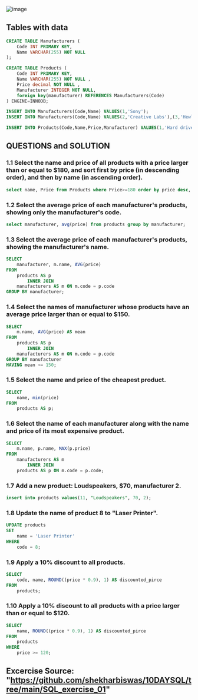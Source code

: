 ![image](https://user-images.githubusercontent.com/73824871/122379844-8a12c880-cf67-11eb-82fd-8cab2c47fad9.png)

## Tables with data
````sql
CREATE TABLE Manufacturers (
    Code INT PRIMARY KEY,
    Name VARCHAR(255) NOT NULL
);

CREATE TABLE Products (
	Code INT PRIMARY KEY,  
    Name VARCHAR(255) NOT NULL ,  
    Price decimal NOT NULL ,  
    Manufacturer INTEGER NOT NULL,
    foreign key(manufacturer) REFERENCES Manufacturers(Code)
) ENGINE=INNODB;

INSERT INTO Manufacturers(Code,Name) VALUES(1,'Sony');
INSERT INTO Manufacturers(Code,Name) VALUES(2,'Creative Labs'),(3,'Hewlett-Packard'),(4,'Iomega'),(5,'Fujitsu'),(6,'Winchester');

INSERT INTO Products(Code,Name,Price,Manufacturer) VALUES(1,'Hard drive',240,5),(2,'Memory',120,6),(3,'ZIP drive',150,4),(4,'Floppy disk',5,6),(5,'Monitor',240,1),(6,'DVD drive',180,2),(7,'CD drive',90,2), (8,'Printer',270,3),(9,'Toner cartridge',66,3),(10,'DVD burner',180,2);
````

## QUESTIONS and SOLUTION

### 1.1 Select the name and price of all products with a price larger than or equal to $180, and sort first by price (in descending order), and then by name (in ascending order).
````sql
select name, Price from Products where Price>=180 order by price desc, name;
````

### 1.2 Select the average price of each manufacturer's products, showing only the manufacturer's code.
````sql
select manufacturer, avg(price) from products group by manufacturer;
````

### 1.3 Select the average price of each manufacturer's products, showing the manufacturer's name.
````sql
SELECT 
    manufacturer, m.name, AVG(price)
FROM
    products AS p
        INNER JOIN
    manufacturers AS m ON m.code = p.code
GROUP BY manufacturer;
````

### 1.4 Select the names of manufacturer whose products have an average price larger than or equal to $150.
````sql
SELECT 
    m.name, AVG(price) AS mean
FROM
    products AS p
        INNER JOIN
    manufacturers AS m ON m.code = p.code
GROUP BY manufacturer
HAVING mean >= 150;
````
### 1.5 Select the name and price of the cheapest product.
````sql
SELECT 
    name, min(price)
FROM
    products AS p;
````
### 1.6 Select the name of each manufacturer along with the name and price of its most expensive product.
````sql
SELECT 
    m.name, p.name, MAX(p.price)
FROM
    manufacturers AS m
        INNER JOIN
    products AS p ON m.code = p.code; 
````
### 1.7 Add a new product: Loudspeakers, $70, manufacturer 2.
````sql
insert into products values(11, "Loudspeakers", 70, 2);
````
### 1.8 Update the name of product 8 to "Laser Printer".
````sql
UPDATE products 
SET 
    name = 'Laser Printer'
WHERE
    code = 8;
````
### 1.9 Apply a 10% discount to all products.
````sql
SELECT 
    code, name, ROUND((price * 0.9), 1) AS discounted_pirce
FROM
    products;
````
### 1.10 Apply a 10% discount to all products with a price larger than or equal to $120.
````sql
SELECT 
    name, ROUND((price * 0.9), 1) AS discounted_pirce
FROM
    products
WHERE
    price >= 120;
````

## **Excercise Source**: "https://github.com/shekharbiswas/10DAYSQL/tree/main/SQL_exercise_01"

